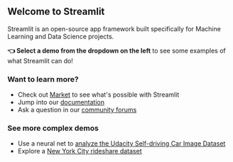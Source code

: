## Welcome to Streamlit
Streamlit is an open-source app framework built specifically for Machine Learning and Data Science projects.

**👈 Select a demo from the dropdown on the left** to see some examples of what Streamlit can do!

### Want to learn more?

- Check out [Market](https://localhost:8501/Market) to see what's possible with Streamlit
- Jump into our [documentation](https://docs.streamlit.io)
- Ask a question in our [community forums](https://discuss.streamlit.io)

### See more complex demos

- Use a neural net to [analyze the Udacity Self-driving Car Image Dataset](https://github.com/streamlit/demo-self-driving)
- Explore a [New York City rideshare dataset](https://github.com/streamlit/demo-uber-nyc-pickups)

